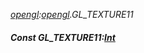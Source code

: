 _[opengl](../../modules/opengl/opengl-module.md):[opengl](../../modules/opengl/opengl-module.md).GL\_TEXTURE11_
##### Const GL\_TEXTURE11:[Int](../../modules/wonkey/wonkey-types-int.md)
